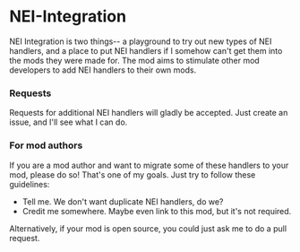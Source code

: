 NEI-Integration
===============

NEI Integration is two things-- a playground to try out new types of NEI handlers, and a place to put NEI handlers if I somehow can't get them into the mods they were made for. The mod aims to stimulate other mod developers to add NEI handlers to their own mods.  
  
### Requests
Requests for additional NEI handlers will gladly be accepted. Just create an issue, and I'll see what I can do.  
  
### For mod authors
If you are a mod author and want to migrate some of these handlers to your mod, please do so! That's one of my goals. Just try to follow these guidelines:
- Tell me. We don't want duplicate NEI handlers, do we?
- Credit me somewhere. Maybe even link to this mod, but it's not required.

Alternatively, if your mod is open source, you could just ask me to do a pull request.
